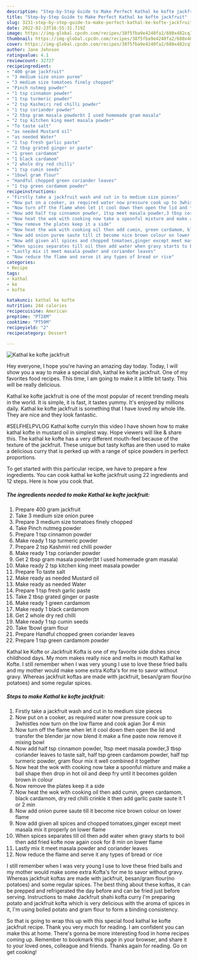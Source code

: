 ```yaml
---
description: "Step-by-Step Guide to Make Perfect Kathal ke kofte jackfruit"
title: "Step-by-Step Guide to Make Perfect Kathal ke kofte jackfruit"
slug: 3231-step-by-step-guide-to-make-perfect-kathal-ke-kofte-jackfruit
date: 2022-02-23T16:55:31.719Z
image: https://img-global.cpcdn.com/recipes/38f5fba9e4240fa2/680x482cq70/kathal-ke-kofte-jackfruit-recipe-main-photo.jpg
thumbnail: https://img-global.cpcdn.com/recipes/38f5fba9e4240fa2/680x482cq70/kathal-ke-kofte-jackfruit-recipe-main-photo.jpg
cover: https://img-global.cpcdn.com/recipes/38f5fba9e4240fa2/680x482cq70/kathal-ke-kofte-jackfruit-recipe-main-photo.jpg
author: Jane Johnson
ratingvalue: 4.1
reviewcount: 32727
recipeingredient:
- "400 gram jackfruit"
- "3 medium size onion puree"
- "3 medium size tomatoes finely chopped"
- "Pinch nutmeg powder"
- "1 tsp cinnamon powder"
- "1 tsp turmeric powder"
- "2 tsp Kashmiri red chilli powder"
- "1 tsp coriander powder"
- "2 tbsp gram masala powderbt I used homemade gram masala"
- "2 tsp kitchen king meet masala powder"
- "To taste salt"
- "as needed Mustard oil"
- "as needed Water"
- "1 tsp fresh garlic paste"
- "2 tbsp grated ginger or paste"
- "1 green cardamom"
- "1 black cardamom"
- "2 whole dry red chilli"
- "1 tsp cumin seeds"
- "1bowl gram flour"
- "Handful chopped green coriander leaves"
- "1 tsp green cardamom powder"
recipeinstructions:
- "Firstly take a jackfruit wash and cut in to medium size pieces"
- "Now put on a cooker, as required water now pressure cook up to 3whistles now turn on the low flame and cook agian 3or 4 min"
- "Now turn off the flame when let it cool down then open the lid and transfer the blender jar now blend it make a fine paste now remove it mixing bowl"
- "Now add half tsp cinnamon powder, 1tsp meet masala powder,3 tbsp coriander leaves to taste salt, half tsp green cardamom powder, half tsp turmeric powder, gram flour mix it well combined it together"
- "Now heat the wok with cooking now take a spoonful mixture and make a ball shape then drop in hot oil and deep fry until it becomes golden brown in colour"
- "Now remove the plates keep it a side"
- "Now heat the wok with cooking oil then add cumin, green cardamom, black cardamom, dry red chilli crinkle it then add garlic paste saute it 1 or 2 min"
- "Now add onion puree saute till it become nice brown colour on lower flame"
- "Now add given all spices and chopped tomatoes,ginger except meet masala mix it properly on lower flame"
- "When spices separates till oil then add water when gravy starts to boil then add fried kofte now again cook for 8 min on lower flame"
- "Lastly mix it meet masala powder and coriander leaves"
- "Now reduce the flame and serve it any types of bread or rice"
categories:
- Recipe
tags:
- kathal
- ke
- kofte

katakunci: kathal ke kofte 
nutrition: 244 calories
recipecuisine: American
preptime: "PT28M"
cooktime: "PT59M"
recipeyield: "2"
recipecategory: Dessert

---
```



![Kathal ke kofte jackfruit](https://img-global.cpcdn.com/recipes/38f5fba9e4240fa2/680x482cq70/kathal-ke-kofte-jackfruit-recipe-main-photo.jpg)

Hey everyone, I hope you're having an amazing day today. Today, I will show you a way to make a special dish, kathal ke kofte jackfruit. One of my favorites food recipes. This time, I am going to make it a little bit tasty. This will be really delicious.

Kathal ke kofte jackfruit is one of the most popular of recent trending meals in the world. It is simple, it is fast, it tastes yummy. It's enjoyed by millions daily. Kathal ke kofte jackfruit is something that I have loved my whole life. They are nice and they look fantastic.

#SELFHELPVLOG Kathal kofte curryIn this video I have shown how to make kathal kofte in mustard oil in simplest way. Hope viewers will like &amp; share this. The kathal ke kofte has a very different mouth-feel because of the texture of the jackfruit. These unique but tasty koftas are then used to make a delicious curry that is perked up with a range of spice powders in perfect proportions.


To get started with this particular recipe, we have to prepare a few ingredients. You can cook kathal ke kofte jackfruit using 22 ingredients and 12 steps. Here is how you cook that.

<!--inarticleads1-->

##### The ingredients needed to make Kathal ke kofte jackfruit:

1. Prepare 400 gram jackfruit
1. Take 3 medium size onion puree
1. Prepare 3 medium size tomatoes finely chopped
1. Take Pinch nutmeg powder
1. Prepare 1 tsp cinnamon powder
1. Make ready 1 tsp turmeric powder
1. Prepare 2 tsp Kashmiri red chilli powder
1. Make ready 1 tsp coriander powder
1. Get 2 tbsp gram masala powder(bt I used homemade gram masala)
1. Make ready 2 tsp kitchen king meet masala powder
1. Prepare To taste salt
1. Make ready as needed Mustard oil
1. Make ready as needed Water
1. Prepare 1 tsp fresh garlic paste
1. Take 2 tbsp grated ginger or paste
1. Make ready 1 green cardamom
1. Make ready 1 black cardamom
1. Get 2 whole dry red chilli
1. Make ready 1 tsp cumin seeds
1. Take 1bowl gram flour
1. Prepare Handful chopped green coriander leaves
1. Prepare 1 tsp green cardamom powder


Kathal ke Kofte or Jackfruit Kofta is one of my favorite side dishes since childhood days. My mom makes really nice and melts in mouth Kathal ke Kofte. I still remember when I was very young I use to love these fried balls and my mother would make some extra Kofta&#39;s for me to savor without gravy. Whereas jackfruit koftas are made with jackfruit, besan/gram flour(no potatoes) and some regular spices. 

<!--inarticleads2-->

##### Steps to make Kathal ke kofte jackfruit:

1. Firstly take a jackfruit wash and cut in to medium size pieces
1. Now put on a cooker, as required water now pressure cook up to 3whistles now turn on the low flame and cook agian 3or 4 min
1. Now turn off the flame when let it cool down then open the lid and transfer the blender jar now blend it make a fine paste now remove it mixing bowl
1. Now add half tsp cinnamon powder, 1tsp meet masala powder,3 tbsp coriander leaves to taste salt, half tsp green cardamom powder, half tsp turmeric powder, gram flour mix it well combined it together
1. Now heat the wok with cooking now take a spoonful mixture and make a ball shape then drop in hot oil and deep fry until it becomes golden brown in colour
1. Now remove the plates keep it a side
1. Now heat the wok with cooking oil then add cumin, green cardamom, black cardamom, dry red chilli crinkle it then add garlic paste saute it 1 or 2 min
1. Now add onion puree saute till it become nice brown colour on lower flame
1. Now add given all spices and chopped tomatoes,ginger except meet masala mix it properly on lower flame
1. When spices separates till oil then add water when gravy starts to boil then add fried kofte now again cook for 8 min on lower flame
1. Lastly mix it meet masala powder and coriander leaves
1. Now reduce the flame and serve it any types of bread or rice


I still remember when I was very young I use to love these fried balls and my mother would make some extra Kofta&#39;s for me to savor without gravy. Whereas jackfruit koftas are made with jackfruit, besan/gram flour(no potatoes) and some regular spices. The best thing about these koftas, it can be prepped and refrigerated the day before and can be fried just before serving. Instructions to make Jackfruit shahi kofta curry I&#39;m preparing potato and jackfruit kofta which is very delicious with the aroma of spices in it, I&#39;m using boiled potato and gram flour to form a binding consistency. 

So that is going to wrap this up with this special food kathal ke kofte jackfruit recipe. Thank you very much for reading. I am confident you can make this at home. There's gonna be more interesting food in home recipes coming up. Remember to bookmark this page in your browser, and share it to your loved ones, colleague and friends. Thanks again for reading. Go on get cooking!
